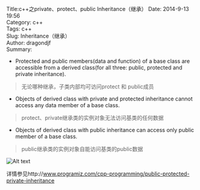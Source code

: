 Title:c++之private、protect、public Inheritance（继承）
Date: 2014-9-13 19:56  
Category: c++  
Tags: c++  
Slug: Inheritance（继承）   
Author: dragondjf  
Summary:  

 + Protected and public members(data and function) of a base class are accessible from a derived class(for all three: public, protected and private inheritance). 

>无论哪种继承，子类内部均可访问protect 和 public成员

 + Objects of derived class with private and protected inheritance cannot access any data member of a base class.

>protect、private继承类的实例对象无法访问基类的任何数据

 + Objects of derived class with public inheritance can access only public member of a base class.
 
>public继承类的实例对象自能访问基类的public数据

![Alt text](../static/c++/inheritance.png)



详情参见http://www.programiz.com/cpp-programming/public-protected-private-inheritance